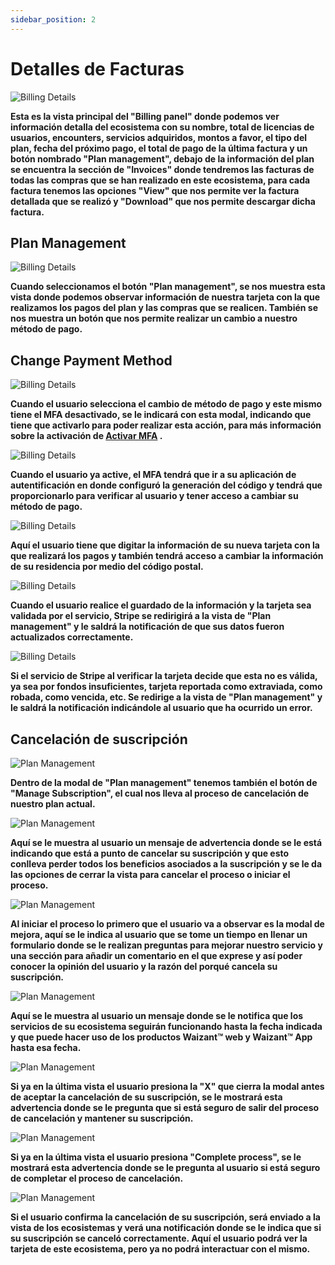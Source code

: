 ```yaml
---
sidebar_position: 2
---
```


# Detalles de Facturas

![Billing Details](/img/store-usuario/Billing-details-1.png)

**Esta es la vista principal del "Billing panel" donde podemos ver información detalla del ecosistema con su nombre, total de licencias de usuarios, encounters, servicios adquiridos, montos a favor, el tipo del plan, fecha del próximo pago, el total de pago de la última factura y un botón nombrado "Plan management", debajo de la información del plan se encuentra la sección de "Invoices" donde tendremos las facturas de todas las compras que se han realizado en este ecosistema, para cada factura tenemos las opciones "View" que nos permite ver la factura detallada que se realizó y "Download" que nos permite descargar dicha factura.**

## Plan Management

![Billing Details](/img/store-usuario/paymenth-method-1.png)

**Cuando seleccionamos el botón "Plan management", se nos muestra esta vista donde podemos observar información de nuestra tarjeta con la que realizamos los pagos del plan y las compras que se realicen. También se nos muestra un botón que nos permite realizar un cambio a nuestro método de pago.**

## Change Payment Method

![Billing Details](/img/store-usuario/paymenth-method-2.png)

**Cuando el usuario selecciona el cambio de método de pago y este mismo tiene el MFA desactivado, se le indicará con esta modal, indicando que tiene que activarlo para poder realizar esta acción, para más información sobre la activación de [Activar MFA](/docs/waizant-store/manual-usuario/profile-settings/activate-mfa) .**

![Billing Details](/img/store-usuario/paymenth-method-4.png)

**Cuando el usuario ya active, el MFA tendrá que ir a su aplicación de autentificación en donde configuró la generación del código y tendrá que proporcionarlo para verificar al usuario y tener acceso a cambiar su método de pago.**

![Billing Details](/img/store-usuario/paymenth-method-3.png)

**Aquí el usuario tiene que digitar la información de su nueva tarjeta con la que realizará los pagos y también tendrá acceso a cambiar la información de su residencia por medio del código postal.**

![Billing Details](/img/store-usuario/paymenth-method-5.png)

**Cuando el usuario realice el guardado de la información y la tarjeta sea validada por el servicio, Stripe se redirigirá a la vista de "Plan management" y le saldrá la notificación de que sus datos fueron actualizados correctamente.**

![Billing Details](/img/store-usuario/paymenth-method-6.png)

**Si el servicio de Stripe al verificar la tarjeta decide que esta no es válida, ya sea por fondos insuficientes, tarjeta reportada como extraviada, como robada, como vencida, etc. Se redirige a la vista de "Plan management" y le saldrá la notificación indicándole al usuario que ha ocurrido un error.**

## Cancelación de suscripción

![Plan Management](/img/store-usuario/plan-management-1.png)

**Dentro de la modal de "Plan management" tenemos también el botón de "Manage Subscription", el cual nos lleva al proceso de cancelación de nuestro plan actual.**

![Plan Management](/img/store-usuario/plan-management-2.png)

**Aquí se le muestra al usuario un mensaje de advertencia donde se le está indicando que está a punto de cancelar su suscripción y que esto conlleva perder todos los beneficios asociados a la suscripción y se le da las opciones de cerrar la vista para cancelar el proceso o iniciar el proceso.**

![Plan Management](/img/store-usuario/plan-management-3.png)

**Al iniciar el proceso lo primero que el usuario va a observar es la modal de mejora, aquí se le indica al usuario que se tome un tiempo en llenar un formulario donde se le realizan preguntas para mejorar nuestro servicio y una sección para añadir un comentario en el que exprese y así poder conocer la opinión del usuario y la razón del porqué cancela su suscripción.**

![Plan Management](/img/store-usuario/plan-management-4.png)

**Aquí se le muestra al usuario un mensaje donde se le notifica que los servicios de su ecosistema seguirán funcionando hasta la fecha indicada y que puede hacer uso de los productos Waizant™ web y Waizant™ App hasta esa fecha.**

![Plan Management](/img/store-usuario/plan-management-5.png)

**Si ya en la última vista el usuario presiona la "X" que cierra la modal antes de aceptar la cancelación de su suscripción, se le mostrará esta advertencia donde se le pregunta que si está seguro de salir del proceso de cancelación y mantener su suscripción.**

![Plan Management](/img/store-usuario/plan-management-6.png)

**Si ya en la última vista el usuario presiona "Complete process", se le mostrará esta advertencia donde se le pregunta al usuario si está seguro de completar el proceso de cancelación.**

![Plan Management](/img/store-usuario/plan-management-7.png)

**Si el usuario confirma la cancelación de su suscripción, será enviado a la vista de los ecosistemas y verá una notificación donde se le indica que si su suscripción se canceló correctamente. Aquí el usuario podrá ver la tarjeta de este ecosistema, pero ya no podrá interactuar con el mismo.**
